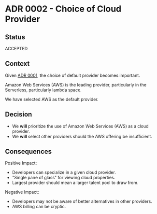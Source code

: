 # ADR 0002 - Choice of Cloud Provider

## Status

ACCEPTED

## Context

Given [ADR 0001](ADR%200001-Choice%20of%20Serverless.md), the choice of default provider becomes important.

Amazon Web Services (AWS) is the leading provider, particularly in the Serverless, particularly lambda space.

We have selected AWS as the default provider.

## Decision

- We **will** prioritize the use of Amazon Web Services (AWS) as a cloud provider.
- We **will** select other providers should the AWS offering be insufficient.

## Consequences

Positive Impact:

- Developers can specialize in a given cloud provider.
- "Single pane of glass" for viewing cloud properties.
- Largest provider should mean a larger talent pool to draw from.

Negative Impact:

- Developers may not be aware of better alternatives in other providers.
- AWS billing can be cryptic.
